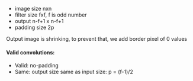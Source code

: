 - image size nxn
- filter size fxf, f is odd number
- output n-f+1 x n-f+1
- padding size 2p

Output image is shrinking, to prevent that, we add border pixel of 0 values

#### Valid convolutions:
- Valid: no-padding
- Same: output size same as input size: p = (f-1)/2

